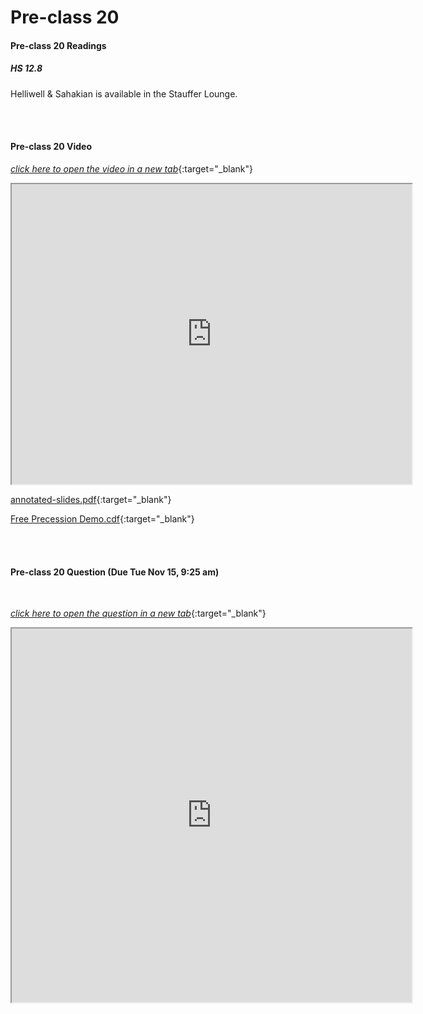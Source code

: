 # Pre-class 20

#### Pre-class 20 Readings

##### HS 12.8

Helliwell & Sahakian is available in the Stauffer Lounge.  

<br>
<br>

#### Pre-class 20 Video

[*click here to open the video in a new tab*](https://drive.google.com/file/d/12-oWIEqo9hq-7aUMRoueSLw9KcAWoOKP/view?usp=sharing){:target="_blank"}

<iframe src="https://drive.google.com/file/d/12-oWIEqo9hq-7aUMRoueSLw9KcAWoOKP/preview" width="640" height="480" allowfullscreen>Loading…
</iframe>

[annotated-slides.pdf](https://drive.google.com/file/d/11bZa6x8KlzIqk_storqqpw6ISSfK6toc/view?usp=sharing){:target="_blank"}

[Free Precession Demo.cdf](https://drive.google.com/file/d/10x8ci81hdq0nz4einkQjqWrkYoE39eUD/view?usp=sharing){:target="_blank"}

<br>
<br>

#### Pre-class 20 Question (Due Tue Nov 15, 9:25 am)

<br>

[*click here to open the question in a new tab*](https://forms.gle/eGPD3z6HNsDxqf9YA){:target="_blank"}

<iframe src="https://docs.google.com/forms/d/e/1FAIpQLSdDp0BbLDvpfXDj9tOx2KkCQlvmDSBgn4gpkductqcKBaeqvA/viewform?embedded=true" width="640" height="598" frameborder="20" marginheight="0" marginwidth="0">Loading…
</iframe>
